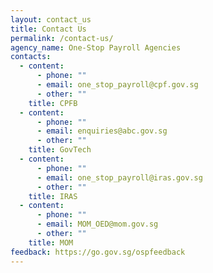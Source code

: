 ```yaml
---
layout: contact_us
title: Contact Us
permalink: /contact-us/
agency_name: One-Stop Payroll Agencies
contacts:
  - content:
      - phone: ""
      - email: one_stop_payroll@cpf.gov.sg
      - other: ""
    title: CPFB
  - content:
      - phone: ""
      - email: enquiries@abc.gov.sg
      - other: ""
    title: GovTech
  - content:
      - phone: ""
      - email: one_stop_payroll@iras.gov.sg
      - other: ""
    title: IRAS
  - content:
      - phone: ""
      - email: MOM_OED@mom.gov.sg
      - other: ""
    title: MOM
feedback: https://go.gov.sg/ospfeedback
---
```

